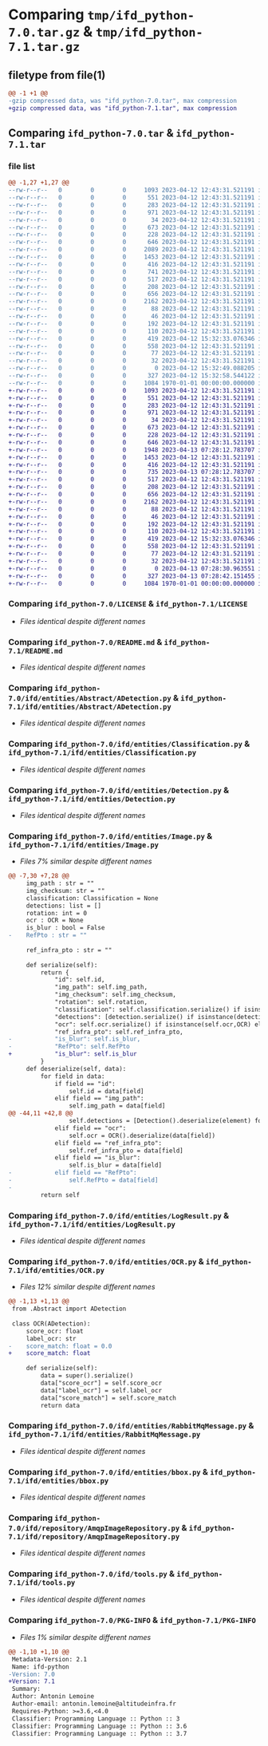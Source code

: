 # Comparing `tmp/ifd_python-7.0.tar.gz` & `tmp/ifd_python-7.1.tar.gz`

## filetype from file(1)

```diff
@@ -1 +1 @@
-gzip compressed data, was "ifd_python-7.0.tar", max compression
+gzip compressed data, was "ifd_python-7.1.tar", max compression
```

## Comparing `ifd_python-7.0.tar` & `ifd_python-7.1.tar`

### file list

```diff
@@ -1,27 +1,27 @@
--rw-r--r--   0        0        0     1093 2023-04-12 12:43:31.521191 ifd_python-7.0/LICENSE
--rw-r--r--   0        0        0      551 2023-04-12 12:43:31.521191 ifd_python-7.0/README.md
--rw-r--r--   0        0        0      283 2023-04-12 12:43:31.521191 ifd_python-7.0/ifd/__init__.py
--rw-r--r--   0        0        0      971 2023-04-12 12:43:31.521191 ifd_python-7.0/ifd/entities/Abstract/ADetection.py
--rw-r--r--   0        0        0       34 2023-04-12 12:43:31.521191 ifd_python-7.0/ifd/entities/Abstract/__init__.py
--rw-r--r--   0        0        0      673 2023-04-12 12:43:31.521191 ifd_python-7.0/ifd/entities/Classification.py
--rw-r--r--   0        0        0      228 2023-04-12 12:43:31.521191 ifd_python-7.0/ifd/entities/Couleur.py
--rw-r--r--   0        0        0      646 2023-04-12 12:43:31.521191 ifd_python-7.0/ifd/entities/Detection.py
--rw-r--r--   0        0        0     2089 2023-04-12 12:43:31.521191 ifd_python-7.0/ifd/entities/Image.py
--rw-r--r--   0        0        0     1453 2023-04-12 12:43:31.521191 ifd_python-7.0/ifd/entities/LogResult.py
--rw-r--r--   0        0        0      416 2023-04-12 12:43:31.521191 ifd_python-7.0/ifd/entities/Modele.py
--rw-r--r--   0        0        0      741 2023-04-12 12:43:31.521191 ifd_python-7.0/ifd/entities/OCR.py
--rw-r--r--   0        0        0      517 2023-04-12 12:43:31.521191 ifd_python-7.0/ifd/entities/RabbitMqMessage.py
--rw-r--r--   0        0        0      208 2023-04-12 12:43:31.521191 ifd_python-7.0/ifd/entities/__init__.py
--rw-r--r--   0        0        0      656 2023-04-12 12:43:31.521191 ifd_python-7.0/ifd/entities/bbox.py
--rw-r--r--   0        0        0     2162 2023-04-12 12:43:31.521191 ifd_python-7.0/ifd/repository/AmqpImageRepository.py
--rw-r--r--   0        0        0       88 2023-04-12 12:43:31.521191 ifd_python-7.0/ifd/repository/Interfaces/IImageRepository.py
--rw-r--r--   0        0        0       46 2023-04-12 12:43:31.521191 ifd_python-7.0/ifd/repository/Interfaces/__init__.py
--rw-r--r--   0        0        0      192 2023-04-12 12:43:31.521191 ifd_python-7.0/ifd/repository/MemoryImageRepository.py
--rw-r--r--   0        0        0      110 2023-04-12 12:43:31.521191 ifd_python-7.0/ifd/repository/__init__.py
--rw-r--r--   0        0        0      419 2023-04-12 15:32:33.076346 ifd_python-7.0/ifd/spec.py
--rw-r--r--   0        0        0      558 2023-04-12 12:43:31.521191 ifd_python-7.0/ifd/tools.py
--rw-r--r--   0        0        0       77 2023-04-12 12:43:31.521191 ifd_python-7.0/ifd/usecase/Interfaces/IFonction.py
--rw-r--r--   0        0        0       32 2023-04-12 12:43:31.521191 ifd_python-7.0/ifd/usecase/Interfaces/__init__.py
--rw-r--r--   0        0        0        0 2023-04-12 15:32:49.088205 ifd_python-7.0/ifd/usecase/__init__.py
--rw-r--r--   0        0        0      327 2023-04-12 15:32:58.544122 ifd_python-7.0/pyproject.toml
--rw-r--r--   0        0        0     1084 1970-01-01 00:00:00.000000 ifd_python-7.0/PKG-INFO
+-rw-r--r--   0        0        0     1093 2023-04-12 12:43:31.521191 ifd_python-7.1/LICENSE
+-rw-r--r--   0        0        0      551 2023-04-12 12:43:31.521191 ifd_python-7.1/README.md
+-rw-r--r--   0        0        0      283 2023-04-12 12:43:31.521191 ifd_python-7.1/ifd/__init__.py
+-rw-r--r--   0        0        0      971 2023-04-12 12:43:31.521191 ifd_python-7.1/ifd/entities/Abstract/ADetection.py
+-rw-r--r--   0        0        0       34 2023-04-12 12:43:31.521191 ifd_python-7.1/ifd/entities/Abstract/__init__.py
+-rw-r--r--   0        0        0      673 2023-04-12 12:43:31.521191 ifd_python-7.1/ifd/entities/Classification.py
+-rw-r--r--   0        0        0      228 2023-04-12 12:43:31.521191 ifd_python-7.1/ifd/entities/Couleur.py
+-rw-r--r--   0        0        0      646 2023-04-12 12:43:31.521191 ifd_python-7.1/ifd/entities/Detection.py
+-rw-r--r--   0        0        0     1948 2023-04-13 07:28:12.783707 ifd_python-7.1/ifd/entities/Image.py
+-rw-r--r--   0        0        0     1453 2023-04-12 12:43:31.521191 ifd_python-7.1/ifd/entities/LogResult.py
+-rw-r--r--   0        0        0      416 2023-04-12 12:43:31.521191 ifd_python-7.1/ifd/entities/Modele.py
+-rw-r--r--   0        0        0      735 2023-04-13 07:28:12.783707 ifd_python-7.1/ifd/entities/OCR.py
+-rw-r--r--   0        0        0      517 2023-04-12 12:43:31.521191 ifd_python-7.1/ifd/entities/RabbitMqMessage.py
+-rw-r--r--   0        0        0      208 2023-04-12 12:43:31.521191 ifd_python-7.1/ifd/entities/__init__.py
+-rw-r--r--   0        0        0      656 2023-04-12 12:43:31.521191 ifd_python-7.1/ifd/entities/bbox.py
+-rw-r--r--   0        0        0     2162 2023-04-12 12:43:31.521191 ifd_python-7.1/ifd/repository/AmqpImageRepository.py
+-rw-r--r--   0        0        0       88 2023-04-12 12:43:31.521191 ifd_python-7.1/ifd/repository/Interfaces/IImageRepository.py
+-rw-r--r--   0        0        0       46 2023-04-12 12:43:31.521191 ifd_python-7.1/ifd/repository/Interfaces/__init__.py
+-rw-r--r--   0        0        0      192 2023-04-12 12:43:31.521191 ifd_python-7.1/ifd/repository/MemoryImageRepository.py
+-rw-r--r--   0        0        0      110 2023-04-12 12:43:31.521191 ifd_python-7.1/ifd/repository/__init__.py
+-rw-r--r--   0        0        0      419 2023-04-12 15:32:33.076346 ifd_python-7.1/ifd/spec.py
+-rw-r--r--   0        0        0      558 2023-04-12 12:43:31.521191 ifd_python-7.1/ifd/tools.py
+-rw-r--r--   0        0        0       77 2023-04-12 12:43:31.521191 ifd_python-7.1/ifd/usecase/Interfaces/IFonction.py
+-rw-r--r--   0        0        0       32 2023-04-12 12:43:31.521191 ifd_python-7.1/ifd/usecase/Interfaces/__init__.py
+-rw-r--r--   0        0        0        0 2023-04-13 07:28:30.963551 ifd_python-7.1/ifd/usecase/__init__.py
+-rw-r--r--   0        0        0      327 2023-04-13 07:28:42.151455 ifd_python-7.1/pyproject.toml
+-rw-r--r--   0        0        0     1084 1970-01-01 00:00:00.000000 ifd_python-7.1/PKG-INFO
```

### Comparing `ifd_python-7.0/LICENSE` & `ifd_python-7.1/LICENSE`

 * *Files identical despite different names*

### Comparing `ifd_python-7.0/README.md` & `ifd_python-7.1/README.md`

 * *Files identical despite different names*

### Comparing `ifd_python-7.0/ifd/entities/Abstract/ADetection.py` & `ifd_python-7.1/ifd/entities/Abstract/ADetection.py`

 * *Files identical despite different names*

### Comparing `ifd_python-7.0/ifd/entities/Classification.py` & `ifd_python-7.1/ifd/entities/Classification.py`

 * *Files identical despite different names*

### Comparing `ifd_python-7.0/ifd/entities/Detection.py` & `ifd_python-7.1/ifd/entities/Detection.py`

 * *Files identical despite different names*

### Comparing `ifd_python-7.0/ifd/entities/Image.py` & `ifd_python-7.1/ifd/entities/Image.py`

 * *Files 7% similar despite different names*

```diff
@@ -7,30 +7,28 @@
     img_path : str = ""
     img_checksum: str = ""
     classification: Classification = None
     detections: list = []
     rotation: int = 0
     ocr : OCR = None
     is_blur : bool = False
-    RefPto : str = ""
     
     ref_infra_pto : str = ""
 
     def serialize(self):
         return {
             "id": self.id,
             "img_path": self.img_path,
             "img_checksum": self.img_checksum,
             "rotation": self.rotation,
             "classification": self.classification.serialize() if isinstance(self.classification, Classification) else None,
             "detections": [detection.serialize() if isinstance(detection, Detection) else None for detection in self.detections],
             "ocr": self.ocr.serialize() if isinstance(self.ocr,OCR) else None,
             "ref_infra_pto": self.ref_infra_pto,
-            "is_blur": self.is_blur,
-            "RefPto": self.RefPto
+            "is_blur": self.is_blur
         }
     def deserialize(self, data):
         for field in data:
             if field == "id":
                 self.id = data[field]
             elif field == "img_path":
                 self.img_path = data[field]
@@ -44,11 +42,8 @@
                 self.detections = [Detection().deserialize(element) for element in data[field]]
             elif field == "ocr":
                 self.ocr = OCR().deserialize(data[field])
             elif field == "ref_infra_pto":
                 self.ref_infra_pto = data[field]
             elif field == "is_blur":
                 self.is_blur = data[field]
-            elif field == "RefPto":
-                self.RefPto = data[field]
-
         return self
```

### Comparing `ifd_python-7.0/ifd/entities/LogResult.py` & `ifd_python-7.1/ifd/entities/LogResult.py`

 * *Files identical despite different names*

### Comparing `ifd_python-7.0/ifd/entities/OCR.py` & `ifd_python-7.1/ifd/entities/OCR.py`

 * *Files 12% similar despite different names*

```diff
@@ -1,13 +1,13 @@
 from .Abstract import ADetection
 
 class OCR(ADetection):
     score_ocr: float
     label_ocr: str
-    score_match: float = 0.0
+    score_match: float
 
     def serialize(self):
         data = super().serialize()
         data["score_ocr"] = self.score_ocr
         data["label_ocr"] = self.label_ocr
         data["score_match"] = self.score_match
         return data
```

### Comparing `ifd_python-7.0/ifd/entities/RabbitMqMessage.py` & `ifd_python-7.1/ifd/entities/RabbitMqMessage.py`

 * *Files identical despite different names*

### Comparing `ifd_python-7.0/ifd/entities/bbox.py` & `ifd_python-7.1/ifd/entities/bbox.py`

 * *Files identical despite different names*

### Comparing `ifd_python-7.0/ifd/repository/AmqpImageRepository.py` & `ifd_python-7.1/ifd/repository/AmqpImageRepository.py`

 * *Files identical despite different names*

### Comparing `ifd_python-7.0/ifd/tools.py` & `ifd_python-7.1/ifd/tools.py`

 * *Files identical despite different names*

### Comparing `ifd_python-7.0/PKG-INFO` & `ifd_python-7.1/PKG-INFO`

 * *Files 1% similar despite different names*

```diff
@@ -1,10 +1,10 @@
 Metadata-Version: 2.1
 Name: ifd-python
-Version: 7.0
+Version: 7.1
 Summary: 
 Author: Antonin Lemoine
 Author-email: antonin.lemoine@altitudeinfra.fr
 Requires-Python: >=3.6,<4.0
 Classifier: Programming Language :: Python :: 3
 Classifier: Programming Language :: Python :: 3.6
 Classifier: Programming Language :: Python :: 3.7
```


